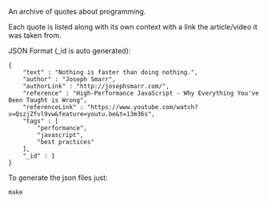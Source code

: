 An archive of quotes about programming.

Each quote is listed along with its own context with a link the article/video it was taken from.

JSON Format (_id is auto generated):
```
{
	"text" : "Nothing is faster than doing nothing.",
	"author" : "Joseph Smarr",
	"authorLink" : "http://josephsmarr.com/",
	"reference" : "High-Performance JavaScript - Why Everything You've Been Taught is Wrong",
	"referenceLink" : "https://www.youtube.com/watch?v=QszjZfvl9vw&feature=youtu.be&t=13m36s",
	"tags" : [
		"performance",
		"javascript",
		"best practices"
	],
	"_id" : 1
}
```
To generate the json files just:

```
make
```
